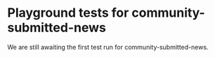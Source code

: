 # Playground tests for community-submitted-news
We are still awaiting the first test run for community-submitted-news.

